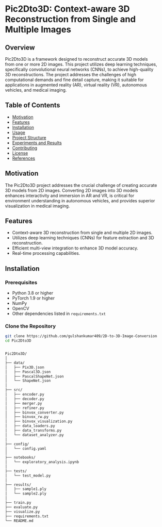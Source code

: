 # Pic2Dto3D: Context-aware 3D Reconstruction from Single and Multiple Images

## Overview
Pic2Dto3D is a framework designed to reconstruct accurate 3D models from one or more 2D images. This project utilizes deep learning techniques, specifically convolutional neural networks (CNNs), to achieve high-quality 3D reconstructions. The project addresses the challenges of high computational demands and fine detail capture, making it suitable for applications in augmented reality (AR), virtual reality (VR), autonomous vehicles, and medical imaging.

## Table of Contents
- [Motivation](#motivation)
- [Features](#features)
- [Installation](#installation)
- [Usage](#usage)
- [Project Structure](#project-structure)
- [Experiments and Results](#experiments-and-results)
- [Contributing](#contributing)
- [License](#license)
- [References](#references)

## Motivation
The Pic2Dto3D project addresses the crucial challenge of creating accurate 3D models from 2D images. Converting 2D images into 3D models enhances interactivity and immersion in AR and VR, is critical for environment understanding in autonomous vehicles, and provides superior visualization in medical imaging.

## Features
- Context-aware 3D reconstruction from single and multiple 2D images.
- Utilizes deep learning techniques (CNNs) for feature extraction and 3D reconstruction.
- Efficient multi-view integration to enhance 3D model accuracy.
- Real-time processing capabilities.

## Installation
### Prerequisites
- Python 3.8 or higher
- PyTorch 1.9 or higher
- NumPy
- OpenCV
- Other dependencies listed in `requirements.txt`

### Clone the Repository
```bash
git clone https://github.com/gulshankumar409/2D-to-3D-Image-Conversion
cd Pic2Dto3D


Pic2Dto3D/
│
├── data/
│   ├── Pix3D.json
│   ├── Pascal3D.json
│   ├── PascalShapeNet.json
│   └── ShapeNet.json
│
├── src/
│   ├── encoder.py
│   ├── decoder.py
│   ├── merger.py
│   ├── refiner.py
│   ├── binvox_converter.py
│   ├── binvox_rw.py
│   ├── binvox_visualization.py
│   ├── data_loaders.py
│   ├── data_transforms.py
│   └── dataset_analyzer.py
│
├── config/
│   └── config.yaml
│
├── notebooks/
│   └── exploratory_analysis.ipynb
│
├── tests/
│   └── test_model.py
│
├── results/
│   ├── sample1.ply
│   └── sample2.ply
│
├── train.py
├── evaluate.py
├── visualize.py
├── requirements.txt
└── README.md

